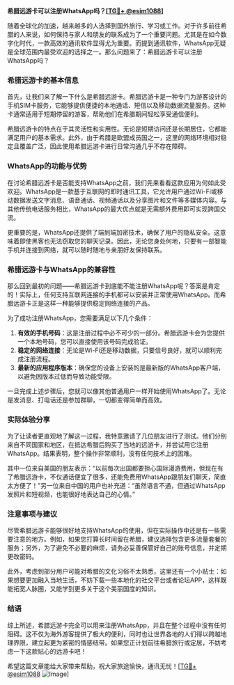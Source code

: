 **希腊远游卡可以注册WhatsApp吗？[[TG💪+ @esim1088](https://t.me/s/esim1088)]**

随着全球化的加速，越来越多的人选择到国外旅行、学习或工作。对于许多前往希腊的人来说，如何保持与家人和朋友的联系成为了一个重要问题。尤其是在如今数字化时代，一款高效的通讯软件显得尤为重要。而提到通讯软件，WhatsApp无疑是全球范围内最受欢迎的选择之一。那么问题来了：希腊远游卡可以注册WhatsApp吗？

### 希腊远游卡的基本信息

首先，让我们来了解一下什么是希腊远游卡。希腊远游卡是一种专门为游客设计的手机SIM卡服务，它能够提供便捷的本地通话、短信以及移动数据流量服务。这种卡通常适用于短期停留的游客，帮助他们在希腊期间轻松享受通信便利。

希腊远游卡的特点在于其灵活性和实用性。无论是短期访问还是长期居住，它都能满足用户的基本需求。此外，由于希腊是欧盟成员国之一，这里的网络环境相对稳定且覆盖广泛，因此使用希腊远游卡进行日常沟通几乎不存在障碍。

### WhatsApp的功能与优势

在讨论希腊远游卡是否能支持WhatsApp之前，我们先来看看这款应用为何如此受欢迎。WhatsApp是一款基于互联网的即时通讯工具，它允许用户通过Wi-Fi或移动数据发送文字消息、语音通话、视频通话以及分享图片和文件等多媒体内容。与其他传统电话服务相比，WhatsApp的最大优点就是无需额外费用即可实现跨国交流。

更重要的是，WhatsApp还提供了端到端加密技术，确保了用户的隐私安全。这意味着即使黑客也无法窃取您的聊天记录。因此，无论您身处何地，只要有一部智能手机并连接到网络，就可以随时随地与亲朋好友保持联系。

### 希腊远游卡与WhatsApp的兼容性

那么回到最初的问题——希腊远游卡到底能不能注册WhatsApp呢？答案是肯定的！实际上，任何支持互联网连接的手机都可以安装并正常使用WhatsApp。而希腊远游卡正是这样一种能够提供稳定网络连接的产品。

为了成功注册WhatsApp，您需要满足以下几个条件：
1. **有效的手机号码**：这是注册过程中必不可少的一部分。希腊远游卡会为您提供一个本地号码，您可以直接使用该号码完成验证。
2. **稳定的网络连接**：无论是Wi-Fi还是移动数据，只要信号良好，就可以顺利完成注册流程。
3. **最新的应用程序版本**：确保您的设备上安装的是最新版的WhatsApp客户端，以避免因版本过低而导致功能受限。

一旦完成上述步骤后，您就可以像其他普通用户一样开始使用WhatsApp了。无论是发消息、打电话还是参加群聊，一切都变得简单而高效。

### 实际体验分享

为了让读者更直观地了解这一过程，我特意邀请了几位朋友进行了测试。他们分别来自不同国家和地区，在抵达希腊后购买了当地的远游卡，并尝试用它注册WhatsApp。结果表明，整个操作非常顺利，没有任何技术上的困难。

其中一位来自美国的朋友表示：“以前每次出国都要担心国际漫游费用，但现在有了希腊远游卡，不仅通话便宜了很多，还能免费用WhatsApp跟朋友们聊天，简直太方便了！”另一位来自中国的用户也补充道：“虽然语言不通，但通过WhatsApp发照片和短视频，也能很好地表达自己的心情。”

### 注意事项与建议

尽管希腊远游卡能够很好地支持WhatsApp的使用，但在实际操作中还是有一些需要注意的地方。例如，如果您打算长时间留在希腊，建议选择包含更多流量套餐的服务；另外，为了避免不必要的麻烦，请务必妥善保管好自己的账号信息，并定期更改密码。

此外，考虑到部分用户可能对希腊的文化习俗不太熟悉，这里还有一个小贴士：如果想要更加融入当地生活，不妨下载一些本地化的社交平台或者论坛APP，这样既能拓宽人脉圈，又能学到更多关于这个美丽国度的知识。

### 结语

综上所述，希腊远游卡完全可以用来注册WhatsApp，并且在整个过程中没有任何阻碍。这不仅为海外游客提供了极大的便利，同时也让世界各地的人们得以跨越地理界限，建立起更为紧密的情感纽带。如果您正计划前往希腊旅行或定居，不妨考虑一下这款贴心的远游卡吧！

希望这篇文章能给大家带来帮助，祝大家旅途愉快，通讯无忧！[[TG💪+ @esim1088](https://t.me/s/esim1088) ![Image](https://i.postimg.cc/4NQfJmqS/Snipaste-2025-05-13-00-14-12.png)]